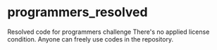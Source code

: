 # programmers_resolved
Resolved code for programmers challenge
There's no applied license condition. Anyone can freely use codes in the repository.
